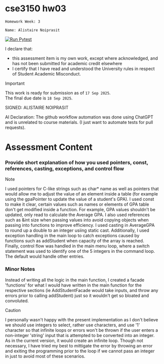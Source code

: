 # cse3150 hw03
`Homework Week: 3`

`Name: Alistaire Noiprasit`

[![Run Pytest](https://github.com/alistairenoiprasit/cse3150_week_3_hw/actions/workflows/pytest.yaml/badge.svg)](https://github.com/alistairenoiprasit/cse3150_week_3_hw/actions/workflows/pytest.yaml)

I declare that:
- this assessment item is my own work, except where acknowledged, and has not been submitted for
academic credit elsewhere
- I certify that I have read and understood the University rules in respect of Student Academic
Misconduct.

<!--
> This work is ready for submission as of `Day XX Month 2025`. <br>
> This work is NOT ready for submission as of `Day XX MONTH 2025`. <br>
-->
> [!IMPORTANT]
> This work is ready for submission as of `17 Sep 2025`. <br>
> The final due date is `18 Sep 2025`.

SIGNED: ALISTAIRE NOIPRASIT

AI Declaration:
The github workflow automation was done using ChatGPT and is unrelated to course materials. 
(I just want to automate tests for pull requests).

# Assessment Content
### Provide short explanation of how you used pointers, const, references, casting, exceptions, and control flow
> [!NOTE]
> I used pointers for C-like strings such as char* name as well as pointers that would allow me to adjust the value of an element inside a table (for example using the gpaPointer to update the value of a student's GPA). I used const to make it clear, certain values such as names or elements of GPA table don't get modified inside a function. For example, GPA values shouldn't be updated, only read to calculate the Average GPA. I also used references such as &int size when passing values into avoid copying objects when passing into functions to improve efficiency. I used casting in AverageGPA to round up a double to an integer usiing static cast. Additionally, I used exception handling in the main loop to catch exceptions caused by functions such as addStudent when capacity of the array is reached. Finally, control flow was handled in the main menu loop, where a switch statement was used to identify one of the 5 integers in the command loop. The default would handle other entries. 

### Minor Notes
Instead of writing all the logic in the main function, I created a facade 'functions' for what I would have written in the main function for the respective sections (ie AddStudentFacade would take inputs, and throw any errors prior to calling addStudent) just so it wouldn't get so bloated and convoluted.

> [!CAUTION]
> I personally wasn't happy with the present implementation as I don't believe we should use integers to select, rather use characters, and use '1' character so that infinite loops or errors won't be thrown if the user enters a non-integer 'string' input that is attempted to be converted into an integer. As in the current version, it would create an infinite loop. Though not necessary, I have tried my best to mittigate the error by throwing an error and exiting the programming prior to the loop if we cannot pass an integer in just to avoid most of these scenarios.
